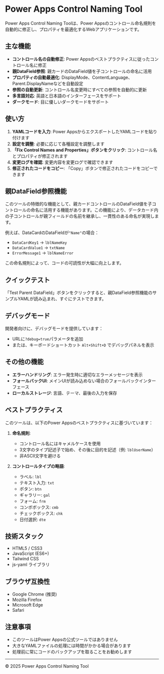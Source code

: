 # Power Apps Control Naming Tool

Power Apps Control Naming Toolは、Power Appsのコントロール命名規則を自動的に修正し、プロパティを最適化するWebアプリケーションです。

## 主な機能

- **コントロール名の自動修正**: Power Appsのベストプラクティスに従ったコントロール名に修正
- **親DataField参照**: 親カードのDataField値を子コントロールの命名に活用
- **プロパティの自動最適化**: DisplayMode、ContentLanguage、Parent.DisplayNameなどを自動設定
- **参照の自動更新**: コントロール名変更時にすべての参照を自動的に更新
- **多言語対応**: 英語と日本語のインターフェースをサポート
- **ダークモード**: 目に優しいダークモードをサポート

## 使い方

1. **YAMLコードを入力**: Power AppsからエクスポートしたYAMLコードを貼り付けます
2. **設定を調整**: 必要に応じて各種設定を調整します
3. **「Fix Control Names and Properties」ボタンをクリック**: コントロール名とプロパティが修正されます
4. **変更ログを確認**: 変更内容を変更ログで確認できます
5. **修正されたコードをコピー**: 「Copy」ボタンで修正されたコードをコピーできます

## 親DataField参照機能

このツールの特徴的な機能として、親カードコントロールのDataField値を子コントロールの命名に活用する機能があります。この機能により、データカード内の子コントロールが親フィールドの名前を継承し、一貫性のある命名が実現します。

例えば、DataCardのDataFieldが`"Name"`の場合：
- `DataCardKey1` → `lblNameKey`
- `DataCardValue1` → `txtName`
- `ErrorMessage1` → `lblNameError`

この命名規則によって、コードの可読性が大幅に向上します。

## クイックテスト

「Test Parent DataField」ボタンをクリックすると、親DataField参照機能のサンプルYAMLが読み込まれ、すぐにテストできます。

## デバッグモード

開発者向けに、デバッグモードを提供しています：
- URLに`?debug=true`パラメータを追加
- または、キーボードショートカット `Alt+Shift+D` でデバッグパネルを表示

## その他の機能

- **エラーハンドリング**: エラー発生時に適切なエラーメッセージを表示
- **フォールバックUI**: メインUIが読み込めない場合のフォールバックインターフェース
- **ローカルストレージ**: 言語、テーマ、最後の入力を保存

## ベストプラクティス

このツールは、以下のPower Appsのベストプラクティスに基づいています：

1. **命名規則**:
   - コントロール名にはキャメルケースを使用
   - 3文字のタイプ記述子で始め、その後に目的を記述（例: `lblUserName`）
   - 非ASCII文字を避ける

2. **コントロールタイプの略語**:
   - ラベル: `lbl`
   - テキスト入力: `txt`
   - ボタン: `btn`
   - ギャラリー: `gal`
   - フォーム: `frm`
   - コンボボックス: `cmb`
   - チェックボックス: `chk`
   - 日付選択: `dte`

## 技術スタック

- HTML5 / CSS3
- JavaScript (ES6+)
- Tailwind CSS
- js-yaml ライブラリ

## ブラウザ互換性

- Google Chrome (推奨)
- Mozilla Firefox
- Microsoft Edge
- Safari

## 注意事項

- このツールはPower Appsの公式ツールではありません
- 大きなYAMLファイルの処理には時間がかかる場合があります
- 処理前に常にコードのバックアップを取ることをお勧めします

---

© 2025 Power Apps Control Naming Tool
